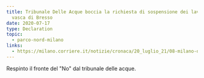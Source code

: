 ```yaml
---
title: Tribunale Delle Acque boccia la richiesta di sospensione dei lavori della
  vasca di Bresso
date: 2020-07-17
type: Declaration
topic:
  - parco-nord-milano
links:
  - https://milano.corriere.it/notizie/cronaca/20_luglio_21/08-milano-documentoacorriere-web-milano-b3510a74-cac5-11ea-b15c-cd9b33ddf899.shtml
---
```

Respinto il fronte del "No" dal tribunale delle acque.
